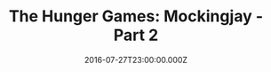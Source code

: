 ---
title: "The Hunger Games: Mockingjay - Part 2"
year: 2015
date: 2016-07-27T23:00:00.000Z
permalink: /almanac/movies/2016-07-28-the-hunger-games-mockingjay-part-2/index.html
rating: 3
tmdbid: 131634
---